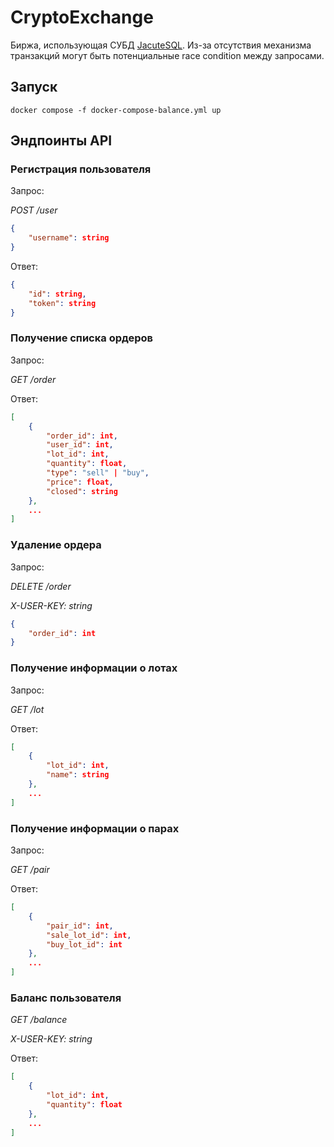 # CryptoExchange

Биржа, использующая СУБД [JacuteSQL](https://github.com/Jacute/JacuteSQL). Из-за отсутствия механизма транзакций могут быть потенциальные race condition между запросами.

## Запуск

`docker compose -f docker-compose-balance.yml up`

## Эндпоинты API

### Регистрация пользователя

Запрос:

*POST /user*
```json
{
    "username": string
}
```

Ответ:

```json
{
    "id": string,
    "token": string
}
```

### Получение списка ордеров

Запрос:

*GET /order*

Ответ:

```json
[
    {
        "order_id": int,
        "user_id": int,
        "lot_id": int,
        "quantity": float,
        "type": "sell" | "buy",
        "price": float,
        "closed": string
    },
    ...
]
```

### Удаление ордера

Запрос:

*DELETE /order*

*X-USER-KEY: string*

```json
{
    "order_id": int
}
```

### Получение информации о лотах

Запрос:

*GET /lot*

Ответ:

```json
[
    {
        "lot_id": int,
        "name": string
    },
    ...
]
```

### Получение информации о парах

Запрос:

*GET /pair*

Ответ:

```json
[
    {
        "pair_id": int,
        "sale_lot_id": int,
        "buy_lot_id": int
    },
    ...
]
```

### Баланс пользователя

*GET /balance*

*X-USER-KEY: string*

Ответ:

```json
[
    {
        "lot_id": int,
        "quantity": float
    },
    ...
]
```